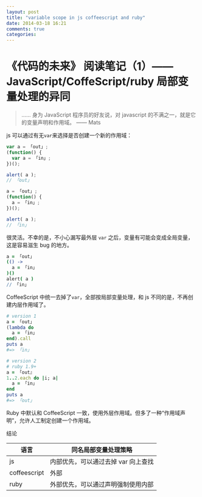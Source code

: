 ```yaml
---
layout: post
title: "variable scope in js coffeescript and ruby"
date: 2014-03-18 16:21
comments: true
categories: 
---
```


# 《代码的未来》 阅读笔记（1）—— JavaScript/CoffeScript/ruby 局部变量处理的异同

> …… 身为 JavaScript 程序员的好友说，对 javascript 的不满之一，就是它的变量声明和作用域。 —— Mats

js 可以通过有无`var`来选择是否创建一个新的作用域：

~~~javascript
var a = 「out」;
(function() {
  var a = 「in」;
})();

alert( a );
// 「out」
~~~

~~~javascript
a = 「out」;
(function() {
  a = 「in」;
})();

alert( a );
// 「in」
~~~

很灵活。不幸的是，不小心漏写最外层 `var` 之后，变量有可能会变成全局变量，这是容易滋生 bug 的地方。

~~~coffee
a = 「out」
(() ->
  a = 「in」
)()
alert( a )
// 「in」
~~~

CoffeeScript 中统一去掉了`var`，全部按局部变量处理，和 js 不同的是，不再创建内层作用域了。

~~~ruby
# version 1
a = 「out」
(lambda do
  a = 「in」
end).call
puts a
#=> 「in」
~~~

~~~ruby
# version 2
# ruby 1.9+
a = 「out』
1..2.each do |i; a|
  a = 「in」
end
puts a
#=> 「out」
~~~

Ruby 中默认和 CoffeeScript 一致，使用外层作用域。但多了一种“作用域声明”，允许人工制定创建一个作用域。

结论

| 语言 | 同名局部变量处理策略 |
|-----|------------------|
| js  | 内部优先，可以通过去掉 var 向上查找 |
| coffeescript | 外部 |
| ruby | 外部优先，可以通过声明强制使用内部 |

